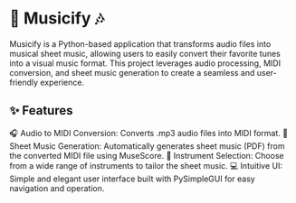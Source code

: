 # 🎵 Musicify 🎶
Musicify is a Python-based application that transforms audio files into musical sheet music, allowing users to easily convert their favorite tunes into a visual music format. This project leverages audio processing, MIDI conversion, and sheet music generation to create a seamless and user-friendly experience.

## ✨ Features
🎧 Audio to MIDI Conversion: Converts .mp3 audio files into MIDI format.
📄 Sheet Music Generation: Automatically generates sheet music (PDF) from the converted MIDI file using MuseScore.
🎸 Instrument Selection: Choose from a wide range of instruments to tailor the sheet music.
💻 Intuitive UI: Simple and elegant user interface built with PySimpleGUI for easy navigation and operation.
